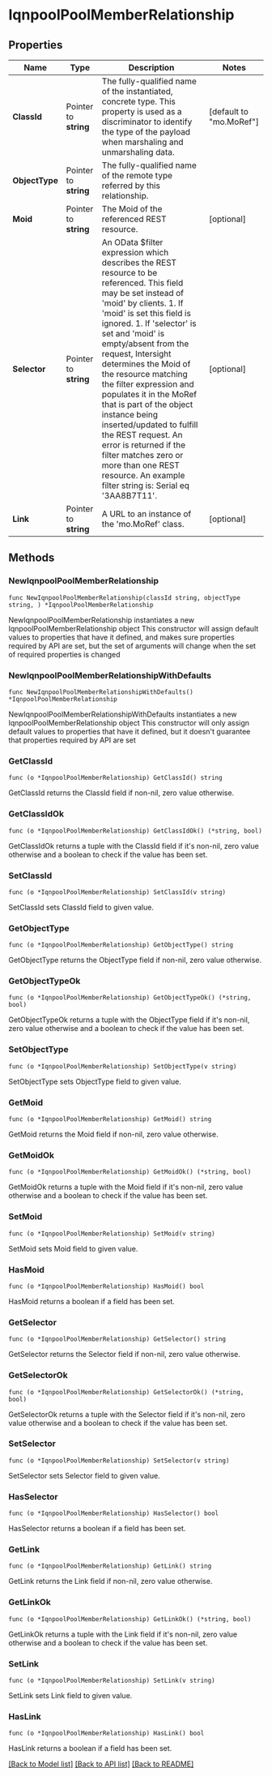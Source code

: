 # IqnpoolPoolMemberRelationship

## Properties

Name | Type | Description | Notes
------------ | ------------- | ------------- | -------------
**ClassId** | Pointer to **string** | The fully-qualified name of the instantiated, concrete type. This property is used as a discriminator to identify the type of the payload when marshaling and unmarshaling data. | [default to "mo.MoRef"]
**ObjectType** | Pointer to **string** | The fully-qualified name of the remote type referred by this relationship. | 
**Moid** | Pointer to **string** | The Moid of the referenced REST resource. | [optional] 
**Selector** | Pointer to **string** | An OData $filter expression which describes the REST resource to be referenced. This field may be set instead of &#39;moid&#39; by clients. 1. If &#39;moid&#39; is set this field is ignored. 1. If &#39;selector&#39; is set and &#39;moid&#39; is empty/absent from the request, Intersight determines the Moid of the resource matching the filter expression and populates it in the MoRef that is part of the object instance being inserted/updated to fulfill the REST request. An error is returned if the filter matches zero or more than one REST resource. An example filter string is: Serial eq &#39;3AA8B7T11&#39;. | [optional] 
**Link** | Pointer to **string** | A URL to an instance of the &#39;mo.MoRef&#39; class. | [optional] 

## Methods

### NewIqnpoolPoolMemberRelationship

`func NewIqnpoolPoolMemberRelationship(classId string, objectType string, ) *IqnpoolPoolMemberRelationship`

NewIqnpoolPoolMemberRelationship instantiates a new IqnpoolPoolMemberRelationship object
This constructor will assign default values to properties that have it defined,
and makes sure properties required by API are set, but the set of arguments
will change when the set of required properties is changed

### NewIqnpoolPoolMemberRelationshipWithDefaults

`func NewIqnpoolPoolMemberRelationshipWithDefaults() *IqnpoolPoolMemberRelationship`

NewIqnpoolPoolMemberRelationshipWithDefaults instantiates a new IqnpoolPoolMemberRelationship object
This constructor will only assign default values to properties that have it defined,
but it doesn't guarantee that properties required by API are set

### GetClassId

`func (o *IqnpoolPoolMemberRelationship) GetClassId() string`

GetClassId returns the ClassId field if non-nil, zero value otherwise.

### GetClassIdOk

`func (o *IqnpoolPoolMemberRelationship) GetClassIdOk() (*string, bool)`

GetClassIdOk returns a tuple with the ClassId field if it's non-nil, zero value otherwise
and a boolean to check if the value has been set.

### SetClassId

`func (o *IqnpoolPoolMemberRelationship) SetClassId(v string)`

SetClassId sets ClassId field to given value.


### GetObjectType

`func (o *IqnpoolPoolMemberRelationship) GetObjectType() string`

GetObjectType returns the ObjectType field if non-nil, zero value otherwise.

### GetObjectTypeOk

`func (o *IqnpoolPoolMemberRelationship) GetObjectTypeOk() (*string, bool)`

GetObjectTypeOk returns a tuple with the ObjectType field if it's non-nil, zero value otherwise
and a boolean to check if the value has been set.

### SetObjectType

`func (o *IqnpoolPoolMemberRelationship) SetObjectType(v string)`

SetObjectType sets ObjectType field to given value.


### GetMoid

`func (o *IqnpoolPoolMemberRelationship) GetMoid() string`

GetMoid returns the Moid field if non-nil, zero value otherwise.

### GetMoidOk

`func (o *IqnpoolPoolMemberRelationship) GetMoidOk() (*string, bool)`

GetMoidOk returns a tuple with the Moid field if it's non-nil, zero value otherwise
and a boolean to check if the value has been set.

### SetMoid

`func (o *IqnpoolPoolMemberRelationship) SetMoid(v string)`

SetMoid sets Moid field to given value.

### HasMoid

`func (o *IqnpoolPoolMemberRelationship) HasMoid() bool`

HasMoid returns a boolean if a field has been set.

### GetSelector

`func (o *IqnpoolPoolMemberRelationship) GetSelector() string`

GetSelector returns the Selector field if non-nil, zero value otherwise.

### GetSelectorOk

`func (o *IqnpoolPoolMemberRelationship) GetSelectorOk() (*string, bool)`

GetSelectorOk returns a tuple with the Selector field if it's non-nil, zero value otherwise
and a boolean to check if the value has been set.

### SetSelector

`func (o *IqnpoolPoolMemberRelationship) SetSelector(v string)`

SetSelector sets Selector field to given value.

### HasSelector

`func (o *IqnpoolPoolMemberRelationship) HasSelector() bool`

HasSelector returns a boolean if a field has been set.

### GetLink

`func (o *IqnpoolPoolMemberRelationship) GetLink() string`

GetLink returns the Link field if non-nil, zero value otherwise.

### GetLinkOk

`func (o *IqnpoolPoolMemberRelationship) GetLinkOk() (*string, bool)`

GetLinkOk returns a tuple with the Link field if it's non-nil, zero value otherwise
and a boolean to check if the value has been set.

### SetLink

`func (o *IqnpoolPoolMemberRelationship) SetLink(v string)`

SetLink sets Link field to given value.

### HasLink

`func (o *IqnpoolPoolMemberRelationship) HasLink() bool`

HasLink returns a boolean if a field has been set.


[[Back to Model list]](../README.md#documentation-for-models) [[Back to API list]](../README.md#documentation-for-api-endpoints) [[Back to README]](../README.md)


